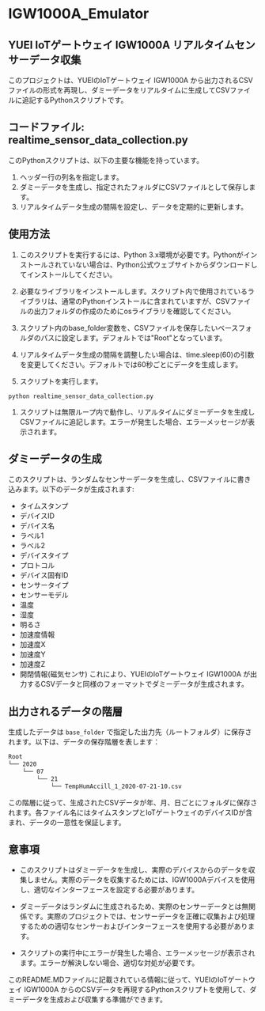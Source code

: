 # IGW1000A_Emulator

## YUEI IoTゲートウェイ IGW1000A リアルタイムセンサーデータ収集
このプロジェクトは、YUEIのIoTゲートウェイ IGW1000A から出力されるCSVファイルの形式を再現し、ダミーデータをリアルタイムに生成してCSVファイルに追記するPythonスクリプトです。

## コードファイル: realtime_sensor_data_collection.py
このPythonスクリプトは、以下の主要な機能を持っています。

1. ヘッダー行の列名を指定します。
2. ダミーデータを生成し、指定されたフォルダにCSVファイルとして保存します。
3. リアルタイムデータ生成の間隔を設定し、データを定期的に更新します。
## 使用方法
1. このスクリプトを実行するには、Python 3.x環境が必要です。Pythonがインストールされていない場合は、Python公式ウェブサイトからダウンロードしてインストールしてください。

2. 必要なライブラリをインストールします。スクリプト内で使用されているライブラリは、通常のPythonインストールに含まれていますが、CSVファイルの出力フォルダの作成のためにosライブラリを確認してください。

3. スクリプト内のbase_folder変数を、CSVファイルを保存したいベースフォルダのパスに設定します。デフォルトでは"Root"となっています。

4. リアルタイムデータ生成の間隔を調整したい場合は、time.sleep(60)の引数を変更してください。デフォルトでは60秒ごとにデータを生成します。

5. スクリプトを実行します。

`python realtime_sensor_data_collection.py`
1. スクリプトは無限ループ内で動作し、リアルタイムにダミーデータを生成しCSVファイルに追記します。エラーが発生した場合、エラーメッセージが表示されます。
## ダミーデータの生成
このスクリプトは、ランダムなセンサーデータを生成し、CSVファイルに書き込みます。以下のデータが生成されます:

- タイムスタンプ
- デバイスID
- デバイス名
- ラベル1
- ラベル2
- デバイスタイプ
- プロトコル
- デバイス固有ID
- センサータイプ
- センサーモデル
- 温度
- 湿度
- 明るさ
- 加速度情報
- 加速度X
- 加速度Y
- 加速度Z
- 開閉情報(磁気センサ)
これにより、YUEIのIoTゲートウェイ IGW1000A が出力するCSVデータと同様のフォーマットでダミーデータが生成されます。


## 出力されるデータの階層
生成したデータは `base_folder` で指定した出力先（ルートフォルダ）に保存されます。以下は、データの保存階層を表します：
```markdown
Root
└── 2020
    └── 07
        └── 21
            └── TempHumAccill_1_2020-07-21-10.csv
```
この階層に従って、生成されたCSVデータが年、月、日ごとにフォルダに保存されます。各ファイル名にはタイムスタンプとIoTゲートウェイのデバイスIDが含まれ、データの一意性を保証します。

## 意事項
- このスクリプトはダミーデータを生成し、実際のデバイスからのデータを収集しません。実際のデータを収集するためには、IGW1000Aデバイスを使用し、適切なインターフェースを設定する必要があります。

- ダミーデータはランダムに生成されるため、実際のセンサーデータとは無関係です。実際のプロジェクトでは、センサーデータを正確に収集および処理するための適切なセンサーおよびインターフェースを使用する必要があります。

- スクリプトの実行中にエラーが発生した場合、エラーメッセージが表示されます。エラーが解決しない場合、適切な対処が必要です。

このREADME.MDファイルに記載されている情報に従って、YUEIのIoTゲートウェイ IGW1000A からのCSVデータを再現するPythonスクリプトを使用して、ダミーデータを生成および収集する準備ができます。